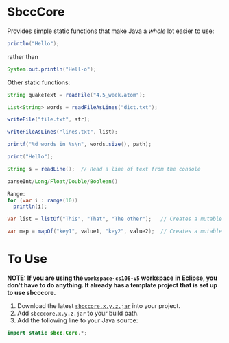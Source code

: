 # SbccCore
Provides simple static functions that make Java a *whole* lot easier to use:

```java
println("Hello");
```
rather than 
```java
System.out.println("Hell-o");
```
Other static functions:
```java
String quakeText = readFile("4.5_week.atom");

List<String> words = readFileAsLines("dict.txt");

writeFile("file.txt", str);

writeFileAsLines("lines.txt", list);

printf("%d words in %s\n", words.size(), path);

print("Hello");

String s = readLine();  // Read a line of text from the console

parseInt/Long/Float/Double/Boolean()

Range:
for (var i : range(10))
  println(i);

var list = listOf("This", "That", "The other");   // Creates a mutable ArrayList.  Supports up to 10 values.

var map = mapOf("key1", value1, "key2", value2);  // Creates a mutable HashMap.  Supports up to 10 key/value pairs.
```

# To Use
**NOTE:  If you are using the `workspace-cs106-v5` workspace in Eclipse, you don't have to do anything.  It already has a template project that is set up to use sbcccore.**

1. Download the latest [`sbcccore.x.y.z.jar`](https://github.com/ProfessorStrenn/SbccCore/releases) into your project.
2. Add `sbcccore.x.y.z.jar` to your build path.
3. Add the following line to your Java source:
```java
import static sbcc.Core.*;
